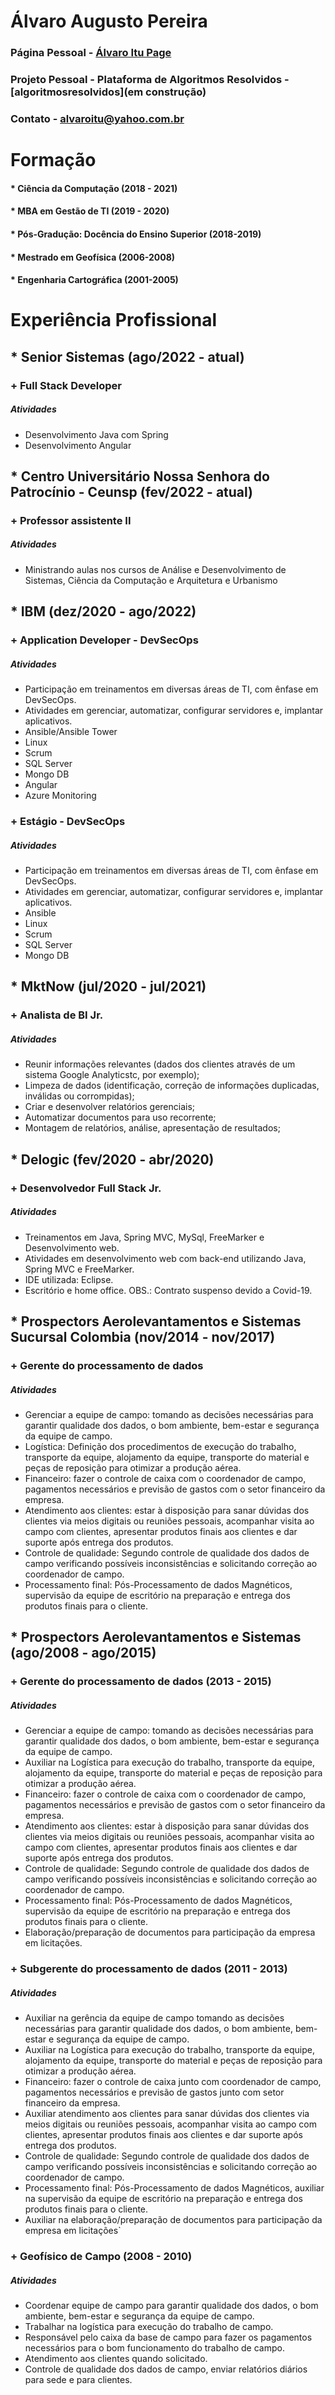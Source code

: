 # Álvaro Augusto Pereira

### Página Pessoal - [Álvaro Itu Page](https://alvaroitu.github.io/)

### Projeto Pessoal - Plataforma de Algoritmos Resolvidos - [algoritmosresolvidos](em construção)

### Contato - alvaroitu@yahoo.com.br



# Formação
#### * Ciência da Computação (2018 - 2021)
#### * MBA em Gestão de TI (2019 - 2020)
#### * Pós-Gradução: Docência do Ensino Superior (2018-2019)
#### * Mestrado em Geofísica (2006-2008)
#### * Engenharia Cartográfica (2001-2005)

# Experiência Profissional

## * Senior Sistemas (ago/2022 - atual)
### + Full Stack Developer
##### Atividades
- Desenvolvimento Java com Spring
- Desenvolvimento Angular

## * Centro Universitário Nossa Senhora do Patrocínio - Ceunsp (fev/2022 - atual)
### + Professor assistente II
##### Atividades
- Ministrando aulas nos cursos de Análise e Desenvolvimento de Sistemas, Ciência da Computação e Arquitetura e Urbanismo

## * IBM (dez/2020 - ago/2022) 
### + Application Developer - DevSecOps
##### Atividades
- Participação em treinamentos em diversas áreas de TI, com ênfase em DevSecOps.
- Atividades em gerenciar, automatizar, configurar servidores e, implantar aplicativos.
- Ansible/Ansible Tower
- Linux
- Scrum
- SQL Server
- Mongo DB
- Angular
- Azure Monitoring

### + Estágio - DevSecOps
##### Atividades
- Participação em treinamentos em diversas áreas de TI, com ênfase em DevSecOps.
- Atividades em gerenciar, automatizar, configurar servidores e, implantar aplicativos.
- Ansible
- Linux
- Scrum
- SQL Server
- Mongo DB

## * MktNow (jul/2020 - jul/2021)
### + Analista de BI Jr.
##### Atividades
- Reunir informações relevantes (dados dos clientes através de um sistema Google Analyticstc, por exemplo);
- Limpeza de dados (identificação, correção de informações duplicadas, inválidas ou corrompidas);
- Criar e desenvolver relatórios gerenciais;
- Automatizar documentos para uso recorrente;
- Montagem de relatórios, análise, apresentação de resultados; 

## * Delogic (fev/2020 - abr/2020)
### + Desenvolvedor Full Stack Jr.
##### Atividades
- Treinamentos em Java, Spring MVC, MySql, FreeMarker e Desenvolvimento web. 
- Atividades em desenvolvimento web com back-end utilizando Java, Spring MVC e FreeMarker.
- IDE utilizada: Eclipse.
- Escritório e home office.
OBS.: Contrato suspenso devido a Covid-19.

## * Prospectors Aerolevantamentos e Sistemas Sucursal Colombia (nov/2014 - nov/2017)
### + Gerente do processamento de dados
##### Atividades
- Gerenciar a equipe de campo: tomando as decisões necessárias para garantir qualidade dos dados, o bom ambiente, bem-estar e segurança da equipe de campo. 
- Logística: Definição dos procedimentos de execução do trabalho, transporte da equipe, alojamento da equipe, transporte do material e peças de reposição para otimizar a produção aérea. 
- Financeiro: fazer o controle de caixa com o coordenador de campo, pagamentos necessários e previsão de gastos com o setor financeiro da empresa. 
- Atendimento aos clientes: estar à disposição para sanar dúvidas dos clientes via meios digitais ou reuniões pessoais, acompanhar visita ao campo com clientes, apresentar produtos finais aos clientes e dar suporte após entrega dos produtos. 
- Controle de qualidade: Segundo controle de qualidade dos dados de campo verificando possíveis inconsistências e solicitando correção ao coordenador de campo. 
- Processamento final: Pós-Processamento de dados Magnéticos, supervisão da equipe de escritório na preparação e entrega dos produtos finais para o cliente.

## * Prospectors Aerolevantamentos e Sistemas (ago/2008 - ago/2015)
### + Gerente do processamento de dados (2013 - 2015)
##### Atividades
- Gerenciar a equipe de campo: tomando as decisões necessárias para garantir qualidade dos dados, o bom ambiente, bem-estar e segurança da equipe de campo. 
- Auxiliar na Logística para execução do trabalho, transporte da equipe, alojamento da equipe, transporte do material e peças de reposição para otimizar a produção aérea. 
- Financeiro: fazer o controle de caixa com o coordenador de campo, pagamentos necessários e previsão de gastos com o setor financeiro da empresa. 
- Atendimento aos clientes: estar à disposição para sanar dúvidas dos clientes via meios digitais ou reuniões pessoais, acompanhar visita ao campo com clientes, apresentar produtos finais aos clientes e dar suporte após entrega dos produtos. 
- Controle de qualidade: Segundo controle de qualidade dos dados de campo verificando possíveis inconsistências e solicitando correção ao coordenador de campo. 
- Processamento final: Pós-Processamento de dados Magnéticos, supervisão da equipe de escritório na preparação e entrega dos produtos finais para o cliente.
- Elaboração/preparação de documentos para participação da empresa em licitações.

### + Subgerente do processamento de dados (2011 - 2013)
##### Atividades
- Auxiliar na gerência da equipe de campo tomando as decisões necessárias para garantir qualidade dos dados, o bom ambiente, bem-estar e segurança da equipe de campo. 
- Auxiliar na Logística para execução do trabalho, transporte da equipe, alojamento da equipe, transporte do material e peças de reposição para otimizar a produção aérea. 
- Financeiro: fazer o controle de caixa junto com coordenador de campo, pagamentos necessários e previsão de gastos junto com setor financeiro da empresa. 
- Auxiliar atendimento aos clientes para sanar dúvidas dos clientes via meios digitais ou reuniões pessoais, acompanhar visita ao campo com clientes, apresentar produtos finais aos clientes e dar suporte após entrega dos produtos. 
- Controle de qualidade: Segundo controle de qualidade dos dados de campo verificando possíveis inconsistências e solicitando correção ao coordenador de campo. 
- Processamento final: Pós-Processamento de dados Magnéticos, auxiliar na supervisão da equipe de escritório na preparação e entrega dos produtos finais para o cliente.
- Auxiliar na elaboração/preparação de documentos para participação da empresa em licitações`

### + Geofísico de Campo (2008 - 2010)
##### Atividades
- Coordenar equipe de campo para garantir qualidade dos dados, o bom ambiente, bem-estar e segurança da equipe de campo. 
- Trabalhar na logística para execução do trabalho de campo. 
- Responsável pelo caixa da base de campo para fazer os pagamentos necessários para o bom funcionamento do trabalho de campo. 
- Atendimento aos clientes quando solicitado. 
- Controle de qualidade dos dados de campo, enviar relatórios diários para sede e para clientes.

